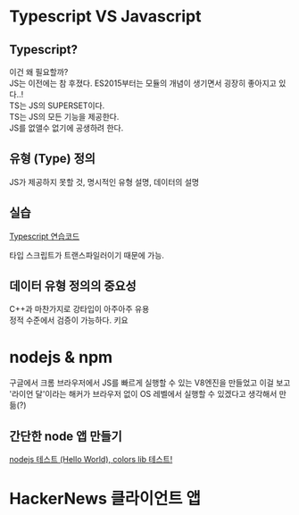 # Typescript VS Javascript

## Typescript?

이건 왜 필요할까?  
JS는 이전에는 참 후졌다.
ES2015부터는 모듈의 개념이 생기면서 굉장히 좋아지고 있다..!  
TS는 JS의 SUPERSET이다.  
TS는 JS의 모든 기능을 제공한다.  
JS를 없앨수 없기에 공생하려 한다.

## 유형 (Type) 정의

JS가 제공하지 못할 것, 명시적인 유형 설명, 데이터의 설명

## 실습

[Typescript 연습코드](./codes/simple/250826_Typescript.ts)

타입 스크립트가 트랜스파일러이기 때문에 가능.

## 데이터 유형 정의의 중요성

C++과 마찬가지로 강타입이 아주아주 유용  
정적 수준에서 검증이 가능하다. 키요

# nodejs & npm

구글에서 크롬 브라우저에서 JS를 빠르게 실행할 수 있는 V8엔진을 만들었고 이걸 보고 '라이언 달'이라는 해커가 브라우저 없이 OS 레벨에서 실행할 수 있겠다고 생각해서 만듦(?)

## 간단한 node 앱 만들기

[nodejs 테스트 (Hello World), colors lib 테스트!](./codes/hello-world/index.js)

# HackerNews 클라이언트 앱
